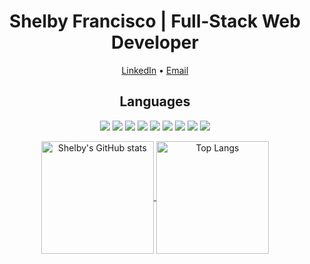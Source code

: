 <h1 align="center"> Shelby Francisco | Full-Stack Web Developer </h1>

<div>
  <p align="center">
  <a href="https://www.linkedin.com/in/shelby-francisco-111948100/">LinkedIn</a> •
  <a href="mailto:shel.cisco5@gmail.com;shelbyfrancisco@hotmail.com">Email</a>
  </p>
</div>

<h2 align="center">Languages</h2>

<p align="center">
    <img src="https://img.shields.io/static/v1?style=for-the-badge&message=HTML5&color=important&logo=HTML5&logoColor=FFFFFF&label="/>
    <img src="https://img.shields.io/static/v1?style=for-the-badge&message=CSS3&color=green&logo=CSS3&logoColor=FFFFFF&label="/>
    <img src="https://img.shields.io/static/v1?style=for-the-badge&message=JavaScript&color=ff69b4&logo=JavaScript&logoColor=F7DF1E&label="/>
    <img src="https://img.shields.io/static/v1?style=for-the-badge&message=React&color=yellow&logo=React&logoColor=61DAFB&label="/>
    <img src="https://img.shields.io/static/v1?style=for-the-badge&message=MongoDB&color=blueviolet&logo=MongoDB&logoColor=FFFFFF&label="/>
    <img src="https://img.shields.io/static/v1?style=for-the-badge&message=npm&color=important&logo=npm&logoColor=FFFFFF&label="/>
    <img src="https://img.shields.io/static/v1?style=for-the-badge&message=Node.js&color=green&logo=Node.js&logoColor=FFFFFF&label="/>
    <img src="https://img.shields.io/static/v1?style=for-the-badge&message=Handlebars.js&color=blueviolet&logo=Handlebars.js&logoColor=FFFFFF&label="/>
    <img src="https://img.shields.io/static/v1?style=for-the-badge&message=MySQL&color=yellow&logo=MySQL&logoColor=FFFFFF&label="/>
</p>

<p align="center"> 
  <a href="https://github.com/Shelcisco/github-readme-stats">
    <img align="center" height="180em" src="https://github-readme-stats.vercel.app/api?username=Shelcisco&theme=dark&show_icons=true" alt="Shelby's GitHub stats"/>
  </a>
  <a href="https://github.com/anuraghazra/github-readme-stats">
    <img align="center" height="180em" src="https://github-readme-stats.vercel.app/api/top-langs/?username=Shelcisco&layout=compact&theme=dark" alt="Top Langs"/>
  </a>
</p>
